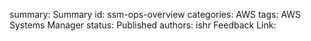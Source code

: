 summary: Summary
id: ssm-ops-overview
categories: AWS
tags: AWS Systems Manager
status: Published
authors: ishr
Feedback Link: 

